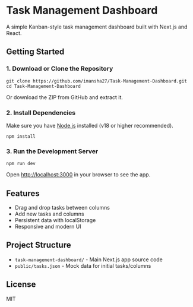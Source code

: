 # Task Management Dashboard

A simple Kanban-style task management dashboard built with Next.js and React.

## Getting Started

### 1. Download or Clone the Repository

```
git clone https://github.com/imansha27/Task-Management-Dashboard.git
cd Task-Management-Dashboard
```

Or download the ZIP from GitHub and extract it.

### 2. Install Dependencies

Make sure you have [Node.js](https://nodejs.org/) installed (v18 or higher recommended).

```
npm install
```

### 3. Run the Development Server

```
npm run dev
```

Open [http://localhost:3000](http://localhost:3000) in your browser to see the app.

## Features
- Drag and drop tasks between columns
- Add new tasks and columns
- Persistent data with localStorage
- Responsive and modern UI

## Project Structure
- `task-management-dashboard/` - Main Next.js app source code
- `public/tasks.json` - Mock data for initial tasks/columns

## License
MIT